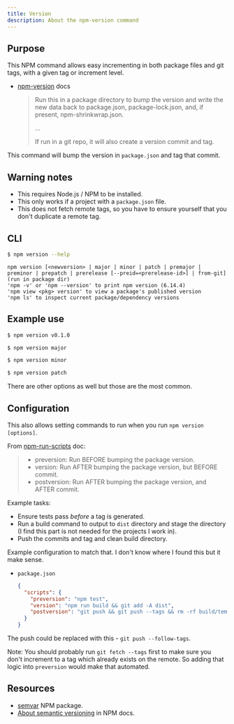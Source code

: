 ```yaml
---
title: Version
description: About the npm-version command
---
```



## Purpose

This NPM command allows easy incrementing in both package files and git tags, with a given tag or increment level.

- [npm-version](https://docs.npmjs.com/cli/version) docs
    > Run this in a package directory to bump the version and write the new data back to package.json, package-lock.json, and, if present, npm-shrinkwrap.json.
    >
    > ...
    >
    > If run in a git repo, it will also create a version commit and tag.

This command will bump the version in `package.json` and tag that commit.


## Warning notes

- This requires Node.js / NPM to be installed.
- This only works if a project with a `package.json` file.
- This does not fetch remote tags, so you have to ensure yourself that you don't duplicate a remote tag.



## CLI

```sh
$ npm version --help
```
```
npm version [<newversion> | major | minor | patch | premajor | preminor | prepatch | prerelease [--preid=<prerelease-id>] | from-git]
(run in package dir)
'npm -v' or 'npm --version' to print npm version (6.14.4)
'npm view <pkg> version' to view a package's published version
'npm ls' to inspect current package/dependency versions
```


## Example use

```sh
$ npm version v0.1.0

$ npm version major

$ npm version minor

$ npm version patch
```

There are other options as well but those are the most common.


## Configuration

This also allows setting commands to run when you run `npm version [options]`.

From [npm-run-scripts](https://docs.npmjs.com/misc/scripts) doc:

> - preversion: Run BEFORE bumping the package version.
> - version: Run AFTER bumping the package version, but BEFORE commit.
> - postversion: Run AFTER bumping the package version, and AFTER commit.

Example tasks:

- Ensure tests pass _before_ a tag is generated.
- Run a build command to output to `dist` directory and stage the directory (I find this part is not needed for the projects I work in).
- Push the commits and tag and clean build directory.

Example configuration to match that. I don't know where I found this but it make sense.

- `package.json`
    ```json
    {
      "scripts": {
        "preversion": "npm test",
        "version": "npm run build && git add -A dist",
        "postversion": "git push && git push --tags && rm -rf build/temp"
      }
    }
    ```

The push could be replaced with this - `git push --follow-tags`.

Note: You should probably run `git fetch --tags` first to make sure you don't increment to a tag which already exists on the remote. So adding that logic into `preversion` would make that automated.


## Resources

- [semvar](https://docs.npmjs.com/misc/semver) NPM package.
- [About semantic versioning](https://docs.npmjs.com/about-semantic-versioning) in NPM docs.
